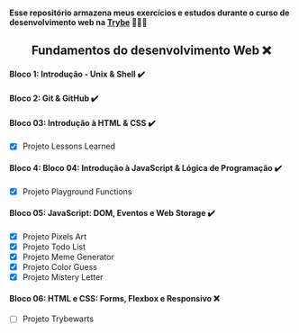 #### Esse repositório armazena meus exercícios e estudos durante o curso de desenvolvimento web na [**Trybe**](https://www.betrybe.com/)  🚀️🚀️🚀️

<div align="center">

  ## Fundamentos do desenvolvimento Web ❌️

</div>

#### Bloco 1: Introdução - Unix & Shell ✔️

#### Bloco 2: Git & GitHub ✔️

#### Bloco 03: Introdução à HTML & CSS ✔️
- [x] Projeto Lessons Learned

#### Bloco 4: Bloco 04: Introdução à JavaScript & Lógica de Programação ✔️
- [x] Projeto Playground Functions

#### Bloco 05: JavaScript: DOM, Eventos e Web Storage ✔️
- [x] Projeto Pixels Art
- [x] Projeto Todo List
- [x] Projeto Meme Generator
- [x] Projeto Color Guess
- [x] Projeto Mistery Letter

#### Bloco 06: HTML e CSS: Forms, Flexbox e Responsivo ❌️
- [ ] Projeto Trybewarts